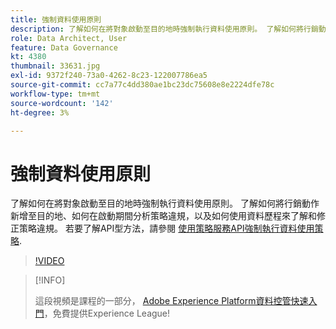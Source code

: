 ```yaml
---
title: 強制資料使用原則
description: 了解如何在將對象啟動至目的地時強制執行資料使用原則。 了解如何將行銷動作新增至目的地、如何在啟動期間分析策略違規，以及如何使用資料歷程來了解和修正策略違規。
role: Data Architect, User
feature: Data Governance
kt: 4380
thumbnail: 33631.jpg
exl-id: 9372f240-73a0-4262-8c23-122007786ea5
source-git-commit: cc7a77c4dd380ae1bc23dc75608e8e2224dfe78c
workflow-type: tm+mt
source-wordcount: '142'
ht-degree: 3%

---
```


# 強制資料使用原則

了解如何在將對象啟動至目的地時強制執行資料使用原則。 了解如何將行銷動作新增至目的地、如何在啟動期間分析策略違規，以及如何使用資料歷程來了解和修正策略違規。 若要了解API型方法，請參閱 [使用策略服務API強制執行資料使用策略](https://experienceleague.adobe.com/docs/experience-platform/data-governance/enforcement/api-enforcement.html).

>[!VIDEO](https://video.tv.adobe.com/v/33631?quality=12&learn=on)

>[!INFO]
>
> 這段視頻是課程的一部分， [Adobe Experience Platform資料控管快速入門](https://experienceleague.adobe.com/?recommended=ExperiencePlatform-D-1-2021.1.dgov.gs)，免費提供Experience League!